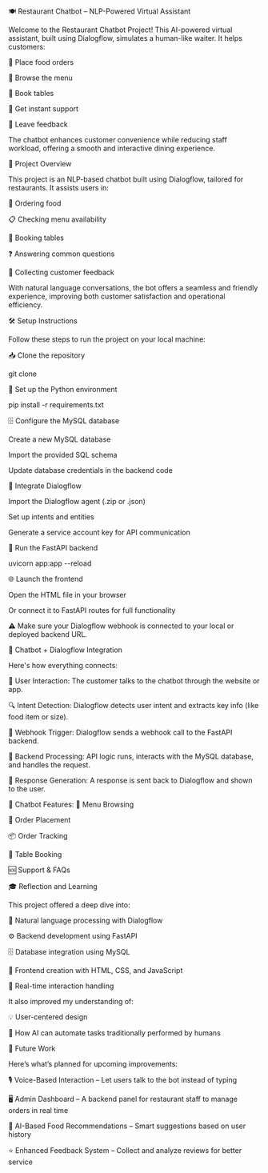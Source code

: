 🍽️ Restaurant Chatbot – NLP-Powered Virtual Assistant

Welcome to the Restaurant Chatbot Project! This AI-powered virtual assistant, built using Dialogflow, simulates a human-like waiter. It helps customers:

🧾 Place food orders

📖 Browse the menu

📅 Book tables

🙋 Get instant support

📝 Leave feedback

The chatbot enhances customer convenience while reducing staff workload, offering a smooth and interactive dining experience.


🚀 Project Overview

This project is an NLP-based chatbot built using Dialogflow, tailored for restaurants. It assists users in:

🧾 Ordering food

📋 Checking menu availability

📆 Booking tables

❓ Answering common questions

💬 Collecting customer feedback

With natural language conversations, the bot offers a seamless and friendly experience, improving both customer satisfaction and operational efficiency.


🛠️ Setup Instructions

Follow these steps to run the project on your local machine:

📥 Clone the repository

git clone <your-repo-link>

🐍 Set up the Python environment


pip install -r requirements.txt

🗄️ Configure the MySQL database

Create a new MySQL database

Import the provided SQL schema

Update database credentials in the backend code

🤖 Integrate Dialogflow

Import the Dialogflow agent (.zip or .json)

Set up intents and entities

Generate a service account key for API communication

🔌 Run the FastAPI backend


uvicorn app:app --reload

🌐 Launch the frontend

Open the HTML file in your browser

Or connect it to FastAPI routes for full functionality

⚠️ Make sure your Dialogflow webhook is connected to your local or deployed backend URL.



🧠 Chatbot + Dialogflow Integration

Here's how everything connects:

👤 User Interaction: The customer talks to the chatbot through the website or app.

🔍 Intent Detection: Dialogflow detects user intent and extracts key info (like food item or size).

🔁 Webhook Trigger: Dialogflow sends a webhook call to the FastAPI backend.

🧮 Backend Processing: API logic runs, interacts with the MySQL database, and handles the request.

💬 Response Generation: A response is sent back to Dialogflow and shown to the user.

🧾 Chatbot Features:
📖 Menu Browsing

🛒 Order Placement

📦 Order Tracking

📅 Table Booking

🆘 Support & FAQs


🎓 Reflection and Learning

This project offered a deep dive into:

🤖 Natural language processing with Dialogflow

⚙️ Backend development using FastAPI

🗄️ Database integration using MySQL

🎨 Frontend creation with HTML, CSS, and JavaScript

🔄 Real-time interaction handling

It also improved my understanding of:

💡 User-centered design

🧠 How AI can automate tasks traditionally performed by humans


🔮 Future Work

Here’s what’s planned for upcoming improvements:

🎙️ Voice-Based Interaction – Let users talk to the bot instead of typing

🖥️ Admin Dashboard – A backend panel for restaurant staff to manage orders in real time

🍔 AI-Based Food Recommendations – Smart suggestions based on user history

⭐ Enhanced Feedback System – Collect and analyze reviews for better service


